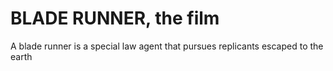 # BLADE RUNNER, the film
A blade runner is a special law agent that pursues replicants escaped to the earth